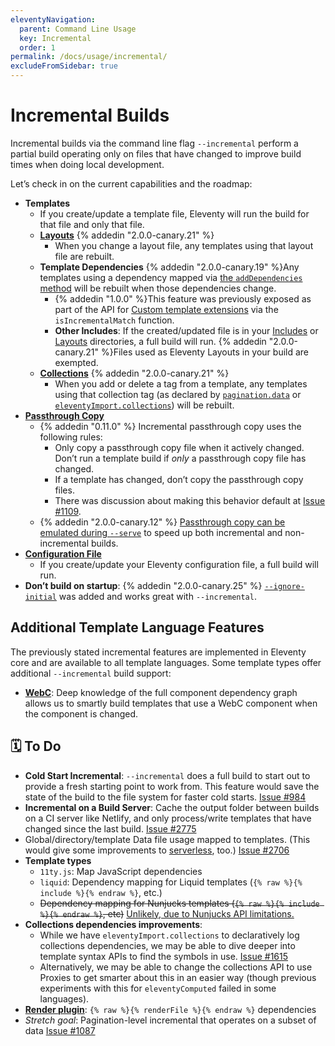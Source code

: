 ```yaml
---
eleventyNavigation:
  parent: Command Line Usage
  key: Incremental
  order: 1
permalink: /docs/usage/incremental/
excludeFromSidebar: true
---
```

# Incremental Builds

Incremental builds via the command line flag `--incremental` perform a partial build operating only on files that have changed to improve build times when doing local development.

Let’s check in on the current capabilities and the roadmap:

* **Templates**
  * If you create/update a template file, Eleventy will run the build for that file and only that file.
  * [**Layouts**](/docs/layouts/) {% addedin "2.0.0-canary.21" %}
    * When you change a layout file, any templates using that layout file are rebuilt.
  * **Template Dependencies** {% addedin "2.0.0-canary.19" %}Any templates using a dependency mapped via [the `addDependencies` method](/docs/languages/custom/#registering-dependencies) will be rebuilt when those dependencies change.
    * {% addedin "1.0.0" %}This feature was previously exposed as part of the API for [Custom template extensions](/docs/languages/custom/#isincrementalmatch) via the `isIncrementalMatch` function.
    * **Other Includes**: If the created/updated file is in your [Includes](/docs/config/#directory-for-includes) or [Layouts](/docs/config/#directory-for-layouts-(optional)) directories, a full build will run. {% addedin "2.0.0-canary.21" %}Files used as Eleventy Layouts in your build are exempted.
  * [**Collections**](/docs/collections/) {% addedin "2.0.0-canary.21" %}
    * When you add or delete a tag from a template, any templates using that collection tag (as declared by [`pagination.data`](/docs/pagination/) or [`eleventyImport.collections`](/docs/collections/#declare-your-collections-for-incremental-builds)) will be rebuilt.
* [**Passthrough Copy**](/docs/copy/)
  * {% addedin "0.11.0" %} Incremental passthrough copy uses the following rules:
    * Only copy a passthrough copy file when it actively changed. Don’t run a template build if _only_ a passthrough copy file has changed.
    * If a template has changed, don’t copy the passthrough copy files.
    * There was discussion about making this behavior default at [Issue #1109](https://github.com/11ty/eleventy/issues/1109).
  * {% addedin "2.0.0-canary.12" %} [Passthrough copy can be emulated during `--serve`](/docs/copy/#passthrough-during-serve) to speed up both incremental and non-incremental builds.
* [**Configuration File**](/docs/config/)
  * If you create/update your Eleventy configuration file, a full build will run.
* **Don’t build on startup**: {% addedin "2.0.0-canary.25" %} [`--ignore-initial`](/docs/usage/#ignore-initial-to-run-eleventy-without-an-initial-build) was added and works great with `--incremental`.

## Additional Template Language Features

The previously stated incremental features are implemented in Eleventy core and are available to all template languages. Some template types offer additional `--incremental` build support:

* [**WebC**](/docs/languages/webc/): Deep knowledge of the full component dependency graph allows us to smartly build templates that use a WebC component when the component is changed.

## 🗓 To Do

* **Cold Start Incremental**: `--incremental` does a full build to start out to provide a fresh starting point to work from. This feature would save the state of the build to the file system for faster cold starts. [Issue #984](https://github.com/11ty/eleventy/issues/984)
* **Incremental on a Build Server**: Cache the output folder between builds on a CI server like Netlify, and only process/write templates that have changed since the last build. [Issue #2775](https://github.com/11ty/eleventy/issues/2775)
* Global/directory/template Data file usage mapped to templates. (This would give some improvements to [serverless](/docs/plugins/serverless/), too.) [Issue #2706](https://github.com/11ty/eleventy/issues/2706)
* **Template types**
  * `11ty.js`: Map JavaScript dependencies
  * `liquid`: Dependency mapping for Liquid templates (`{% raw %}{% include %}{% endraw %}`, etc.)
  * ~~Dependency mapping for Nunjucks templates (`{% raw %}{% include %}{% endraw %}`, etc)~~ <ins>Unlikely, due to Nunjucks API limitations.</ins>
* **Collections dependencies improvements**: 
	* While we have `eleventyImport.collections` to declaratively log collections dependencies, we may be able to dive deeper into template syntax APIs to find the symbols in use. [Issue #1615](https://github.com/11ty/eleventy/issues/1615) 
	* Alternatively, we may be able to change the collections API to use Proxies to get smarter about this in an easier way (though previous experiments with this for `eleventyComputed` failed in some languages).
* [**Render plugin**](/docs/plugins/render/): `{% raw %}{% renderFile %}{% endraw %}` dependencies
* _Stretch goal_: Pagination-level incremental that operates on a subset of data [Issue #1087](https://github.com/11ty/eleventy/issues/1087)
